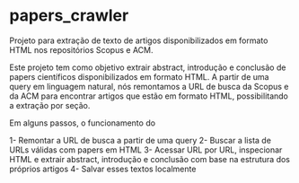 # papers_crawler
Projeto para extração de texto de artigos disponibilizados em formato HTML nos repositórios Scopus e ACM.

Este projeto tem como objetivo extrair abstract, introdução e conclusão de papers científicos disponibilizados em formato HTML. A partir de uma query em linguagem natural, nós remontamos a URL de busca da Scopus e da ACM para encontrar artigos que estão em formato HTML, possibilitando a extração por seção.

Em alguns passos, o funcionamento do 

  1- Remontar a URL de busca a partir de uma query
  2- Buscar a lista de URLs válidas com papers em HTML
  3- Acessar URL por URL, inspecionar HTML e extrair abstract, introdução e conclusão com base na estrutura dos próprios artigos
  4- Salvar esses textos localmente
  

